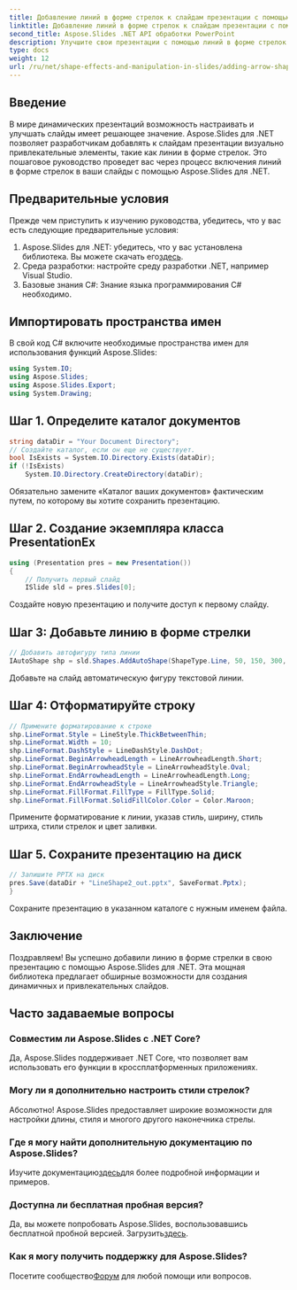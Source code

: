 ```yaml
---
title: Добавление линий в форме стрелок к слайдам презентации с помощью Aspose.Slides
linktitle: Добавление линий в форме стрелок к слайдам презентации с помощью Aspose.Slides
second_title: Aspose.Slides .NET API обработки PowerPoint
description: Улучшите свои презентации с помощью линий в форме стрелок с помощью Aspose.Slides для .NET. Следуйте нашему пошаговому руководству, чтобы создавать динамичные и увлекательные слайды.
type: docs
weight: 12
url: /ru/net/shape-effects-and-manipulation-in-slides/adding-arrow-shaped-lines/
---
```

## Введение
В мире динамических презентаций возможность настраивать и улучшать слайды имеет решающее значение. Aspose.Slides для .NET позволяет разработчикам добавлять к слайдам презентации визуально привлекательные элементы, такие как линии в форме стрелок. Это пошаговое руководство проведет вас через процесс включения линий в форме стрелок в ваши слайды с помощью Aspose.Slides для .NET.
## Предварительные условия
Прежде чем приступить к изучению руководства, убедитесь, что у вас есть следующие предварительные условия:
1.  Aspose.Slides для .NET: убедитесь, что у вас установлена библиотека. Вы можете скачать его[здесь](https://releases.aspose.com/slides/net/).
2. Среда разработки: настройте среду разработки .NET, например Visual Studio.
3. Базовые знания C#: Знание языка программирования C# необходимо.
## Импортировать пространства имен
В свой код C# включите необходимые пространства имен для использования функций Aspose.Slides:
```csharp
using System.IO;
using Aspose.Slides;
using Aspose.Slides.Export;
using System.Drawing;
```
## Шаг 1. Определите каталог документов
```csharp
string dataDir = "Your Document Directory";
// Создайте каталог, если он еще не существует.
bool IsExists = System.IO.Directory.Exists(dataDir);
if (!IsExists)
    System.IO.Directory.CreateDirectory(dataDir);
```
Обязательно замените «Каталог ваших документов» фактическим путем, по которому вы хотите сохранить презентацию.
## Шаг 2. Создание экземпляра класса PresentationEx
```csharp
using (Presentation pres = new Presentation())
{
    // Получить первый слайд
    ISlide sld = pres.Slides[0];
```
Создайте новую презентацию и получите доступ к первому слайду.
## Шаг 3: Добавьте линию в форме стрелки
```csharp
// Добавить автофигуру типа линии
IAutoShape shp = sld.Shapes.AddAutoShape(ShapeType.Line, 50, 150, 300, 0);
```
Добавьте на слайд автоматическую фигуру текстовой линии.
## Шаг 4: Отформатируйте строку
```csharp
// Примените форматирование к строке
shp.LineFormat.Style = LineStyle.ThickBetweenThin;
shp.LineFormat.Width = 10;
shp.LineFormat.DashStyle = LineDashStyle.DashDot;
shp.LineFormat.BeginArrowheadLength = LineArrowheadLength.Short;
shp.LineFormat.BeginArrowheadStyle = LineArrowheadStyle.Oval;
shp.LineFormat.EndArrowheadLength = LineArrowheadLength.Long;
shp.LineFormat.EndArrowheadStyle = LineArrowheadStyle.Triangle;
shp.LineFormat.FillFormat.FillType = FillType.Solid;
shp.LineFormat.FillFormat.SolidFillColor.Color = Color.Maroon;
```
Примените форматирование к линии, указав стиль, ширину, стиль штриха, стили стрелок и цвет заливки.
## Шаг 5. Сохраните презентацию на диск
```csharp
// Запишите PPTX на диск
pres.Save(dataDir + "LineShape2_out.pptx", SaveFormat.Pptx);
}
```
Сохраните презентацию в указанном каталоге с нужным именем файла.
## Заключение
Поздравляем! Вы успешно добавили линию в форме стрелки в свою презентацию с помощью Aspose.Slides для .NET. Эта мощная библиотека предлагает обширные возможности для создания динамичных и привлекательных слайдов.
## Часто задаваемые вопросы
### Совместим ли Aspose.Slides с .NET Core?
Да, Aspose.Slides поддерживает .NET Core, что позволяет вам использовать его функции в кроссплатформенных приложениях.
### Могу ли я дополнительно настроить стили стрелок?
Абсолютно! Aspose.Slides предоставляет широкие возможности для настройки длины, стиля и многого другого наконечника стрелы.
### Где я могу найти дополнительную документацию по Aspose.Slides?
 Изучите документацию[здесь](https://reference.aspose.com/slides/net/)для более подробной информации и примеров.
### Доступна ли бесплатная пробная версия?
 Да, вы можете попробовать Aspose.Slides, воспользовавшись бесплатной пробной версией. Загрузить[здесь](https://releases.aspose.com/).
### Как я могу получить поддержку для Aspose.Slides?
 Посетите сообщество[Форум](https://forum.aspose.com/c/slides/11) для любой помощи или вопросов.